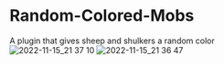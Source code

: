 # Random-Colored-Mobs
A plugin that gives sheep and shulkers a random color
![2022-11-15_21 37 10](https://user-images.githubusercontent.com/66257784/202020519-44fe4c84-325b-4ce1-98ed-2203f6721046.png)
![2022-11-15_21 36 47](https://user-images.githubusercontent.com/66257784/202020523-9d69f28c-af38-463c-8d73-6eca8e5bdf33.png)

